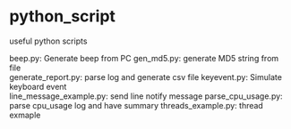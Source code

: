 # python_script
useful python scripts
  
beep.py: Generate beep from PC
gen_md5.py: generate MD5 string from file    
generate_report.py: parse log and generate csv file
keyevent.py: Simulate keyboard event   
line_message_example.py: send line notify message
parse_cpu_usage.py: parse cpu_usage log and have summary
threads_example.py: thread exmaple